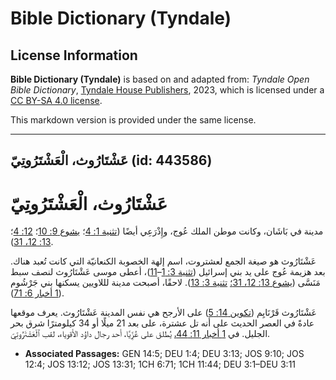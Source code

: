 # Bible Dictionary (Tyndale)

## License Information

**Bible Dictionary (Tyndale)** is based on and adapted from: _Tyndale Open Bible Dictionary_, [Tyndale House Publishers](https://tyndaleopenresources.com/), 2023, which is licensed under a [CC BY-SA 4.0 license](https://creativecommons.org/licenses/by-sa/4.0/legalcode.en).

This markdown version is provided under the same license.



--------------------------------

## عَشْتَارُوث، الْعَشْتَرُوتِيّ (id: 443586)

عَشْتَارُوث، الْعَشْتَرُوتِيّ
=============================

مدينة في بَاشَان، وكانت موطن الملك عُوج، وإِذْرَعِي أيضًا ([تثنية 1: 4](https://ref.ly/Deut1:4)؛ [يشوع 9: 10](https://ref.ly/Josh9:10)؛ [12: 4](https://ref.ly/Josh12:4)؛ [13: 12، 31](https://ref.ly/Josh13:12,Josh13:31)).

عَشْتَارُوث هو صيغة الجمع لعشتروت، اسم إلهة الخصوبة الكنعانيّة التي كانت تُعبد هناك. بعد هزيمة عُوج على يد بني إسرائيل ([تثنية 3: 1](https://ref.ly/Deut3:1-Deut3:11)–[11](https://ref.ly/Deut3:1-Deut3:11))، أعطى موسى عَشْتَارُوث لنصف سبط مَنَسَّى ([يشوع 13: 12، 31؛](https://ref.ly/Josh13:12,Josh13:31) [تثنية 3: 13](https://ref.ly/Deut3:13)). لاحقًا، أصبحت مدينة لللاويين يسكنها بني جَرْشُوم ([1 أخبار 6: 71](https://ref.ly/1Chr6:71)).

عَشْتَارُوث قَرْنَايِم ([تكوين 14: 5](https://ref.ly/Gen14:5)) على الأرجح هي نفس المدينة عَشْتَارُوث. يعرف موقعها عادةً في العصر الحديث على أنه تل عشترة، على بعد 21 ميلًا أو 34 كيلومترًا شرق بحر الجليل. في [1 أخبار 11: 44،](https://ref.ly/1Chr11:44) يُطلق على عُزِّيَّا، أحد رجال داوُد الأقوياء، لقب ٱلْعَشْتَرُوتِيّ.

* **Associated Passages:** GEN 14:5; DEU 1:4; DEU 3:13; JOS 9:10; JOS 12:4; JOS 13:12; JOS 13:31; 1CH 6:71; 1CH 11:44; DEU 3:1–DEU 3:11

